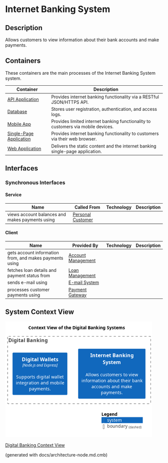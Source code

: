 # Internet Banking System
## Description
Allows customers to view information about their bank accounts and make payments.

## Containers
These containers are the main processes of the Internet Banking System system.

| Container | Description |
|---|---|
| [API Application](../../mybank/digital-banking/api-application.md)| Provides internet banking functionality via a RESTful JSON/HTTPS API. |
| [Database](../../mybank/digital-banking/database.md)| Stores user registration, authentication, and access logs. |
| [Mobile App](../../mybank/digital-banking/mobile-app.md)| Provides limited internet banking functionality to customers via mobile devices. |
| [Single-Page Application](../../mybank/digital-banking/single-page-app.md)| Provides internet banking functionality to customers via their web browser. |
| [Web Application](../../mybank/digital-banking/web-app.md)| Delivers the static content and the internet banking single-page application. |

## Interfaces

### Synchronous Interfaces

#### Service
| Name | Called From | Technology | Description |
|---|---|---|---|
| views account balances and makes payments using | [Personal Customer](../../mybank/personal-customer.md) |  |  |

#### Client
| Name | Provided By | Technology | Description |
|---|---|---|---|
| gets account information from, and makes payments using | [Account Management](../../mybank/core-banking/account-management-system.md) |  |  |
| fetches loan details and payment status from | [Loan Management](../../mybank/core-banking/loan-management-system.md) |  |  |
| sends e-mail using | [E-mail System](../../mybank/email-system.md) |  |  |
| processes customer payments using | [Payment Gateway](../../mybank/payment/payment-gateway-system.md) |  |  |

## System Context View
![Context View of the Digital Banking Systems](../../mybank/digital-banking/context-view.png)

[Digital Banking Context View](../../mybank/digital-banking/context-view.md)


(generated with docs/architecture-node.md.cmb)
